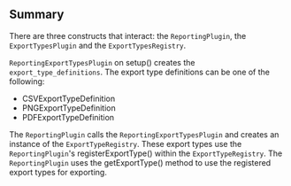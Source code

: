 ## Summary

There are three constructs that interact: the `ReportingPlugin`, the `ExportTypesPlugin` and the `ExportTypesRegistry`.

`ReportingExportTypesPlugin` on setup() creates the  `export_type_definitions`. The export type definitions can be one of the following:
- CSVExportTypeDefinition
- PNGExportTypeDefinition
- PDFExportTypeDefinition

The `ReportingPlugin`  calls the `ReportingExportTypesPlugin` and creates an instance of the `ExportTypeRegistry`. These export types use the `ReportingPlugin`'s registerExportType() within the `ExportTypeRegistry`. The `ReportingPlugin` uses the getExportType() method to use the registered export types for exporting.
